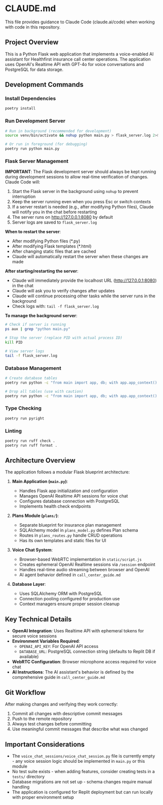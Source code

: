 # CLAUDE.md

This file provides guidance to Claude Code (claude.ai/code) when working with code in this repository.

## Project Overview

This is a Python Flask web application that implements a voice-enabled AI assistant for Healthfirst insurance call center operations. The application uses OpenAI's Realtime API with GPT-4o for voice conversations and PostgreSQL for data storage.

## Development Commands

### Install Dependencies
```bash
poetry install
```

### Run Development Server
```bash
# Run in background (recommended for development)
source venv/bin/activate && nohup python main.py > flask_server.log 2>&1 &

# Or run in foreground (for debugging)
poetry run python main.py
```

### Flask Server Management
**IMPORTANT**: The Flask development server should always be kept running during development sessions to allow real-time verification of changes. Claude Code will:
1. Start the Flask server in the background using `nohup` to prevent interruption
2. Keep the server running even when you press Esc or switch contexts
3. If a server restart is needed (e.g., after modifying Python files), Claude will notify you in the chat before restarting
4. The server runs on http://127.0.0.1:8080 by default
5. Server logs are saved to `flask_server.log`

**When to restart the server**:
- After modifying Python files (*.py)
- After modifying Flask templates (*.html)
- After changing static files that are cached
- Claude will automatically restart the server when these changes are made

**After starting/restarting the server**:
- Claude will immediately provide the localhost URL (http://127.0.0.1:8080) in the chat
- Claude will ask you to verify changes after updates
- Claude will continue processing other tasks while the server runs in the background
- Check logs with: `tail -f flask_server.log`

**To manage the background server**:
```bash
# Check if server is running
ps aux | grep "python main.py"

# Stop the server (replace PID with actual process ID)
kill PID

# View server logs
tail -f flask_server.log
```

### Database Management
```bash
# Create database tables
poetry run python -c "from main import app, db; with app.app_context(): db.create_all()"

# Drop all tables (use with caution)
poetry run python -c "from main import app, db; with app.app_context(): db.drop_all()"
```

### Type Checking
```bash
poetry run pyright
```

### Linting
```bash
poetry run ruff check .
poetry run ruff format .
```

## Architecture Overview

The application follows a modular Flask blueprint architecture:

1. **Main Application (`main.py`)**: 
   - Handles Flask app initialization and configuration
   - Manages OpenAI Realtime API sessions for voice chat
   - Configures database connection with PostgreSQL
   - Implements health check endpoints

2. **Plans Module (`plans/`)**: 
   - Separate blueprint for insurance plan management
   - SQLAlchemy model in `plans_model.py` defines Plan schema
   - Routes in `plans_routes.py` handle CRUD operations
   - Has its own templates and static files for UI

3. **Voice Chat System**:
   - Browser-based WebRTC implementation in `static/script.js`
   - Creates ephemeral OpenAI Realtime sessions via `/session` endpoint
   - Handles real-time audio streaming between browser and OpenAI
   - AI agent behavior defined in `call_center_guide.md`

4. **Database Layer**:
   - Uses SQLAlchemy ORM with PostgreSQL
   - Connection pooling configured for production use
   - Context managers ensure proper session cleanup

## Key Technical Details

- **OpenAI Integration**: Uses Realtime API with ephemeral tokens for secure voice sessions
- **Environment Variables Required**:
  - `OPENAI_API_KEY`: For OpenAI API access
  - `DATABASE_URL`: PostgreSQL connection string (defaults to Replit DB if available)
- **WebRTC Configuration**: Browser microphone access required for voice chat
- **AI Instructions**: The AI assistant's behavior is defined by the comprehensive guide in `call_center_guide.md`

## Git Workflow

After making changes and verifying they work correctly:
1. Commit all changes with descriptive commit messages
2. Push to the remote repository
3. Always test changes before committing
4. Use meaningful commit messages that describe what was changed

## Important Considerations

- The `voice_chat_sessions/voice_chat_session.py` file is currently empty - any voice session logic should be implemented in `main.py` or this module
- No test suite exists - when adding features, consider creating tests in a `tests/` directory
- Database migrations are not set up - schema changes require manual handling
- The application is configured for Replit deployment but can run locally with proper environment setup